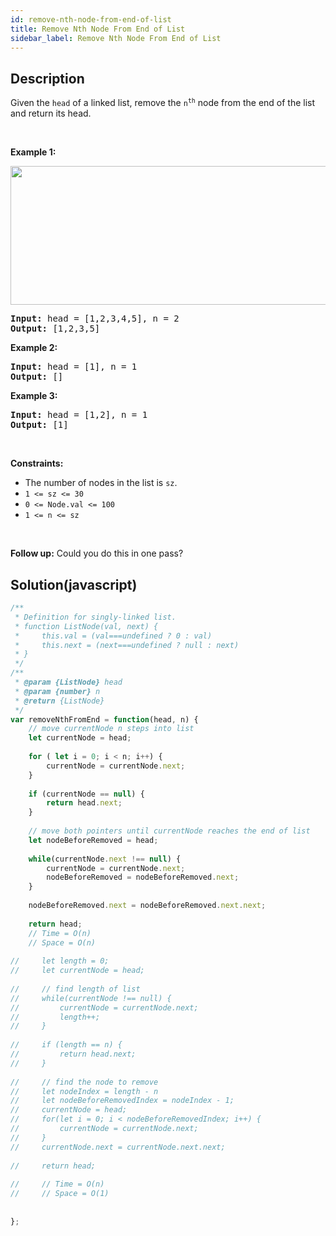 ```yaml
---
id: remove-nth-node-from-end-of-list
title: Remove Nth Node From End of List
sidebar_label: Remove Nth Node From End of List
---
```

## Description
<div class="description">
<p>Given the <code>head</code> of a linked list, remove the <code>n<sup>th</sup></code> node from the end of the list and return its head.</p>

<p>&nbsp;</p>
<p><strong>Example 1:</strong></p>
<img alt="" src="https://assets.leetcode.com/uploads/2020/10/03/remove_ex1.jpg" style="width: 542px; height: 222px;" />
<pre>
<strong>Input:</strong> head = [1,2,3,4,5], n = 2
<strong>Output:</strong> [1,2,3,5]
</pre>

<p><strong>Example 2:</strong></p>

<pre>
<strong>Input:</strong> head = [1], n = 1
<strong>Output:</strong> []
</pre>

<p><strong>Example 3:</strong></p>

<pre>
<strong>Input:</strong> head = [1,2], n = 1
<strong>Output:</strong> [1]
</pre>

<p>&nbsp;</p>
<p><strong>Constraints:</strong></p>

<ul>
	<li>The number of nodes in the list is <code>sz</code>.</li>
	<li><code>1 &lt;= sz &lt;= 30</code></li>
	<li><code>0 &lt;= Node.val &lt;= 100</code></li>
	<li><code>1 &lt;= n &lt;= sz</code></li>
</ul>

<p>&nbsp;</p>
<p><strong>Follow up:</strong> Could you do this in one pass?</p>

</div>

## Solution(javascript)
```javascript
/**
 * Definition for singly-linked list.
 * function ListNode(val, next) {
 *     this.val = (val===undefined ? 0 : val)
 *     this.next = (next===undefined ? null : next)
 * }
 */
/**
 * @param {ListNode} head
 * @param {number} n
 * @return {ListNode}
 */
var removeNthFromEnd = function(head, n) {
    // move currentNode n steps into list
    let currentNode = head;
    
    for ( let i = 0; i < n; i++) {
        currentNode = currentNode.next;
    }
    
    if (currentNode == null) {
        return head.next;
    }
    
    // move both pointers until currentNode reaches the end of list
    let nodeBeforeRemoved = head;
    
    while(currentNode.next !== null) {
        currentNode = currentNode.next;
        nodeBeforeRemoved = nodeBeforeRemoved.next;
    }
    
    nodeBeforeRemoved.next = nodeBeforeRemoved.next.next;
    
    return head;
    // Time = O(n)
    // Space = O(n)
    
//     let length = 0;
//     let currentNode = head;
    
//     // find length of list
//     while(currentNode !== null) {
//         currentNode = currentNode.next;
//         length++;
//     }
    
//     if (length == n) {
//         return head.next;
//     }
    
//     // find the node to remove
//     let nodeIndex = length - n 
//     let nodeBeforeRemovedIndex = nodeIndex - 1;
//     currentNode = head;
//     for(let i = 0; i < nodeBeforeRemovedIndex; i++) {
//         currentNode = currentNode.next;
//     }
//     currentNode.next = currentNode.next.next;
    
//     return head;
    
//     // Time = O(n)
//     // Space = O(1)
    
    
};
```